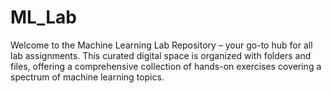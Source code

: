 # ML_Lab
Welcome to the Machine Learning Lab Repository – your go-to hub for all lab assignments. This curated digital space is organized with folders and files, offering a comprehensive collection of hands-on exercises covering a spectrum of machine learning topics.
